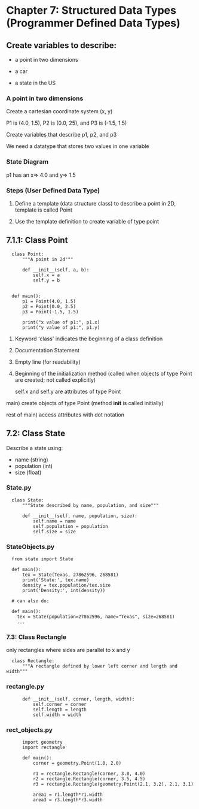 # Chapter 7: Structured Data Types (Programmer Defined Data Types)
## Create variables to describe:
* a point in two dimensions

* a car

* a state in the US

### A point in two dimensions
Create a cartesian coordinate system (x, y)

P1 is (4.0, 1.5), P2 is (0.0, 25), and P3 is (-1.5, 1.5)

Create variables that describe p1, p2, and p3

We need a datatype that stores two values in one variable

### State Diagram
p1 has an x=> 4.0 and y=> 1.5
### Steps (User Defined Data Type)
1) Define a template (data structure class) to describe a point in 2D, template is called Point

2) Use the template definition to create variable of type point  

## 7.1.1: Class Point
      class Point:
          """A point in 2d"""

          def __init__(self, a, b):
              self.x = a
              self.y = b


      def main():
          p1 = Point(4.0, 1.5)
          p2 = Point(0.0, 2.5)
          p3 = Point(-1.5, 1.5)

          print("x value of p1:", p1.x)
          print("y value of p1:", p1.y)


1) Keyword 'class' indicates the beginning of a class definition

2) Documentation Statement

3) Empty line (for readability)

4) Beginning of the initialization method (called when objects of type Point are created; not called explicitly)

    self.x and self.y are attributes of type Point

main) create objects of type Point (method __init__ is called initially)

rest of main) access attributes with dot notation

## 7.2: Class State
Describe a state using:
* name (string)
* population (int)
* size (float)

### State.py
      class State:
          """State described by name, population, and size"""

          def __init__(self, name, population, size):
              self.name = name
              self.population = population
              self.size = size
### StateObjects.py
      from state import State

      def main():
          tex = State(Texas, 27862596, 268581)
          print('State:', tex.name)
          density = tex.population/tex.size
          print('Density:', int(density))

      # can also do:

      def main():
        tex = State(population=27862596, name="Texas", size=268581)
        ...

### 7.3: Class Rectangle
only rectangles where sides are parallel to x and y

      class Rectangle:
          """A rectangle defined by lower left corner and length and width"""

### rectangle.py
          def __init__(self, corner, length, width):
              self.corner = corner
              self.length = length
              self.width = width
### rect_objects.py
          import geometry
          import rectangle

          def main():
              corner = geometry.Point(1.0, 2.0)

              r1 = rectangle.Rectangle(corner, 3.0, 4.0)
              r2 = rectangle.Rectangle(corner, 3.5, 4.5)
              r3 = rectangle.Rectangle(geometry.Point(2.1, 3.2), 2.1, 3.1)

              area1 = r1.length*r1.width
              area3 = r3.length*r3.width
